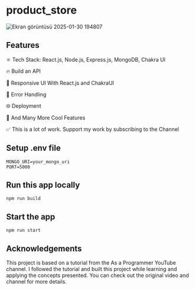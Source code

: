 # product_store
![Ekran görüntüsü 2025-01-30 194807](https://github.com/user-attachments/assets/3f2d37c0-8762-45ef-ad7d-8dfb1e907d53)

## Features

⚛️ Tech Stack: React.js, Node.js, Express.js, MongoDB, Chakra UI

🔥 Build an API

📱 Responsive UI With React.js and ChakraUI

🐞 Error Handling

🌐 Deployment

🚀 And Many More Cool Features

✅ This is a lot of work. Support my work by subscribing to the Channel

## Setup .env file
```
MONGO_URI=your_mongo_uri
PORT=5000
```
## Run this app locally
```
npm run build
```
## Start the app
```
npm run start
```

## Acknowledgements
This project is based on a tutorial from the As a Programmer YouTube channel. I followed the tutorial and built this project while learning and applying the concepts presented. You can check out the original video and channel for more details.

